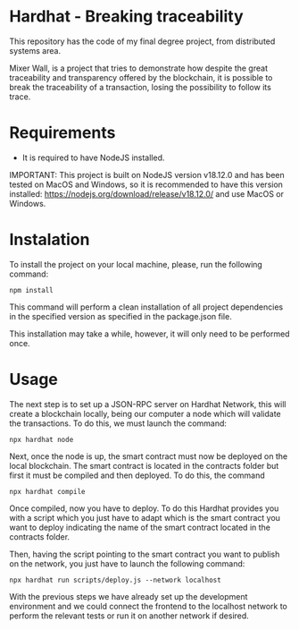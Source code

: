 # Hardhat - Breaking traceability

This repository has the code of my final degree project, from distributed systems area.

Mixer Wall, is a project that tries to demonstrate how despite the great traceability and transparency offered by the blockchain, it is possible to break the traceability of a transaction, losing the possibility to follow its trace.

# Requirements

- It is required to have NodeJS installed.

IMPORTANT: This project is built on NodeJS version v18.12.0 and has been tested on MacOS and Windows, so it is recommended to have this version installed: https://nodejs.org/download/release/v18.12.0/ and use MacOS or Windows.

# Instalation

To install the project on your local machine, please, run the following command:

```
npm install
```

This command will perform a clean installation of all project dependencies in the specified version as specified in the package.json file.

This installation may take a while, however, it will only need to be performed once.

# Usage

The next step is to set up a JSON-RPC server on Hardhat Network, this will create a blockchain locally, being our computer a node which will validate the transactions. To do this, we must launch the command:

```
npx hardhat node
```

Next, once the node is up, the smart contract must now be deployed on the local blockchain. The smart contract is located in the contracts folder but first it must be compiled and then deployed. To do this, the command

```
npx hardhat compile
```

Once compiled, now you have to deploy. To do this Hardhat provides you with a script which you just have to adapt which is the smart contract you want to deploy indicating the name of the smart contract located in the contracts folder.

Then, having the script pointing to the smart contract you want to publish on the network, you just have to launch the following command:

```
npx hardhat run scripts/deploy.js --network localhost
```

With the previous steps we have already set up the development environment and we could connect the frontend to the localhost network to perform the relevant tests or run it on another network if desired.
